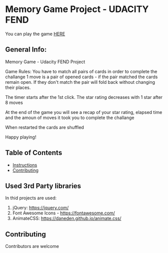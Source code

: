 # Memory Game Project - UDACITY FEND

You can play the game [HERE](https://kaisky.github.io/fend-project-memory-game/)

## General Info: 
Memory Game - Udacity FEND Project

Game Rules: You have to match all pairs of cards in order to complete the challange
1 move is a pair of opened cards - if the pair matched the cards remain open. If they don't match the pair 
will fold back without changing their places. 

The timer starts after the 1st click.
The star rating decreases with 1 star after 8 moves

At the end of the game you will see a recap of your star rating, elapsed time and the amoun of moves it took you to complete the challange

When restarted the cards are shuffled 

Happy playing!


## Table of Contents

* [Instructions](#instructions)
* [Contributing](#contributing)

## Used 3rd Party libraries

In thid projects are used:
1.  jQuery: https://jquery.com/
2. Font Awesome Icons - https://fontawesome.com/
3. AnimateCSS: https://daneden.github.io/animate.css/

## Contributing

Contributors are welcome

